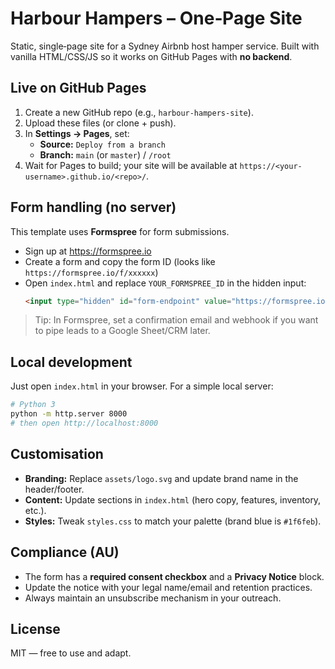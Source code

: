 # Harbour Hampers – One‑Page Site

Static, single‑page site for a Sydney Airbnb host hamper service. Built with vanilla HTML/CSS/JS so it works on GitHub Pages with **no backend**.

## Live on GitHub Pages
1. Create a new GitHub repo (e.g., `harbour-hampers-site`).
2. Upload these files (or clone + push).
3. In **Settings → Pages**, set:
   - **Source:** `Deploy from a branch`
   - **Branch:** `main` (or `master`) / `/root`
4. Wait for Pages to build; your site will be available at `https://<your-username>.github.io/<repo>/`.

## Form handling (no server)
This template uses **Formspree** for form submissions.

- Sign up at https://formspree.io
- Create a form and copy the form ID (looks like `https://formspree.io/f/xxxxxx`)
- Open `index.html` and replace `YOUR_FORMSPREE_ID` in the hidden input:
  ```html
  <input type="hidden" id="form-endpoint" value="https://formspree.io/f/YOUR_FORMSPREE_ID">
  ```

> Tip: In Formspree, set a confirmation email and webhook if you want to pipe leads to a Google Sheet/CRM later.

## Local development
Just open `index.html` in your browser. For a simple local server:
```bash
# Python 3
python -m http.server 8000
# then open http://localhost:8000
```

## Customisation
- **Branding:** Replace `assets/logo.svg` and update brand name in the header/footer.
- **Content:** Update sections in `index.html` (hero copy, features, inventory, etc.).
- **Styles:** Tweak `styles.css` to match your palette (brand blue is `#1f6feb`).

## Compliance (AU)
- The form has a **required consent checkbox** and a **Privacy Notice** block.
- Update the notice with your legal name/email and retention practices.
- Always maintain an unsubscribe mechanism in your outreach.

## License
MIT — free to use and adapt.
